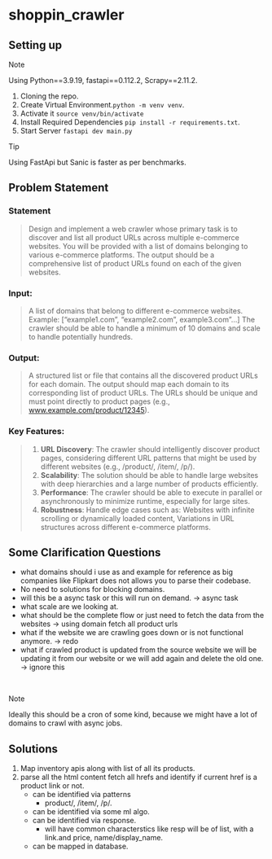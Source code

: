 # shoppin_crawler
## Setting up

> [!NOTE]
> Using Python==3.9.19, fastapi==0.112.2, Scrapy==2.11.2.

1. Cloning the repo.
2. Create Virtual Environment.`python -m venv venv`.
3. Activate it `source venv/bin/activate`
4. Install Required Dependencies `pip install -r requirements.txt`.
5. Start Server `fastapi dev main.py`

> [!TIP]
> Using FastApi but Sanic is faster as per benchmarks.

## Problem Statement
### Statement
> Design and implement a web crawler whose primary task is to discover and list all product URLs across multiple e-commerce websites. You will be provided with a list of domains belonging to various e-commerce platforms. The output should be a comprehensive list of product URLs found on each of the given websites.

### Input:
> A list of domains that belong to different e-commerce websites.
Example: [“example1.com”, “example2.com”, example3.com”…]
The crawler should be able to handle a minimum of 10 domains and scale to handle potentially hundreds.

### Output:
> A structured list or file that contains all the discovered product URLs for each domain. The output should map each domain to its corresponding list of product URLs.
The URLs should be unique and must point directly to product pages (e.g., www.example.com/product/12345).

### Key Features:

> 1. **⁠URL Discovery**: The crawler should intelligently discover product pages, considering different URL patterns that might be used by different websites (e.g., /product/, /item/, /p/).
> 2. **⁠Scalability**: The solution should be able to handle large websites with deep hierarchies and a large number of products efficiently.
> 3. **⁠Performance**: The crawler should be able to execute in parallel or asynchronously to minimize runtime, especially for large sites.
> 4. **⁠Robustness**: Handle edge cases such as: Websites with infinite scrolling or dynamically loaded content, Variations in URL structures across different e-commerce platforms.

## Some Clarification Questions

- what domains should i use as and example for reference as big companies like Flipkart does not allows you to parse their codebase.
- No need to solutions for blocking domains.
- will this be a async task or this will run on demand. -> async task
- what scale are we looking at.
- what should be the complete flow or just need to fetch the data from the websites -> using domain fetch all product urls
- what if the website we are crawling goes down or is not functional anymore. -> redo
- what if crawled product is updated from the source website we will be updating it from our website or we will add again and delete the old one. -> ignore this

</br>

> [!NOTE]
>  Ideally this should be a cron of some kind, because we might have a lot of domains to crawl with async jobs.

## Solutions
1. Map inventory apis along with list of all its products.
2. parse all the html content fetch all hrefs and identify if current href is a product link or not.
	- can be identified via patterns
		- product/, /item/, /p/.
	- can be identified via some ml algo.
	- can be identified via response.
		- will have common characterstics like resp will be of list, with a link.and price, name/display_name.
	- can be mapped in database.
